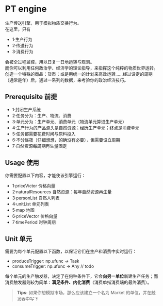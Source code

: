 # PT engine

生产传送引擎，用于模拟物质交换行为。  
在这里，只有  

- 1·生产行为  
- 2·传送行为  
- 3·消费行为  

会被全过程监控，用以日复一日地运转与观测。  
而你可以利用任何政治学、经济学的理论指导，来指挥这个纯粹的物质世界运转。创造一个特殊的商品：货币；或是用统一的计划来高效运转……经过设定的周期（通常是年）后，通过一系列的数据，来考验你的政治经济技巧。

## Prerequisite 前提
- 1·封闭生产系统
- 2·任务分为：生产、物流、消费
- 3·单元分为：生产单元、消费单元（物流单元算进生产单元）
- 4·生产行为的产品源头是自然资源；经历生产单元；终点是消费单元
- 5·任务都需要花费时间与原料投入
- 6·不分昼夜（仔细想想，的确没有必要），但需要设立周期
- 7·自然资源每周期再生量固定
## Usage 使用

你需要配置以下内容，才能使该引擎运行：
- 1·priceVictor 价格向量
- 2·naturalResources 自然资源：每年自然资源再生量
- 3·personList 自然人列表
- 4·unitList 单元列表
- 5·map 地图
- 6·priceVector 价格向量
- 7·timePeriod 时钟周期

## Unit 单元
需要为每个单元配置以下函数，以保证它们在生产和消费中实时运行：  
- produceTrigger: np.ufunc -> Task
- consumeTrigger: np.ufunc -> Any // todo  

每个单元的生产触发器，决定了在何种条件下，它会**向另一单位**新建生产任务；而消费触发器则较为简单：**满足条件、内化消费**（消费单指消费端的最终消费）。

>**Tips:** 如果你想模拟市场，那么应该建立一个名为 Market 的单位，并在触发器中写下